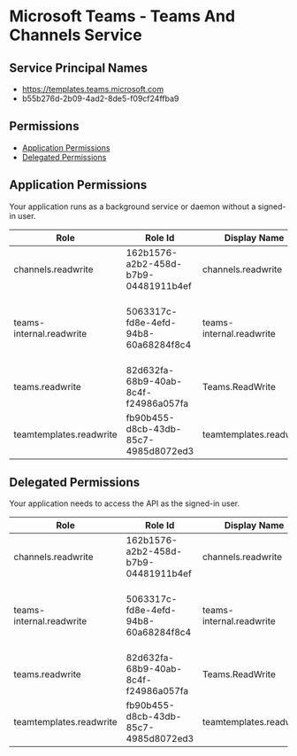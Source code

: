 # Microsoft Teams - Teams And Channels Service
## Service Principal Names
- https://templates.teams.microsoft.com
- b55b276d-2b09-4ad2-8de5-f09cf24ffba9

 ## Permissions
- [Application Permissions](#application-permissions)
- [Delegated Permissions](#delegated-permissions)

## Application Permissions
Your application runs as a background service or daemon without a signed-in user.

| Role | Role Id | Display Name | Description |
|---|---|---|---|
| channels.readwrite | 162b1576-a2b2-458d-b7b9-04481911b4ef | channels.readwrite | Allows the user to create channels |
| teams-internal.readwrite | 5063317c-fd8e-4efd-94b8-60a68284f8c4 | teams-internal.readwrite | Allows the user to create and manage Teams and Channels |
| teams.readwrite | 82d632fa-68b9-40ab-8c4f-f24986a057fa | Teams.ReadWrite | Allows the user to create Teams |
| teamtemplates.readwrite | fb90b455-d8cb-43db-85c7-4985d8072ed3 | teamtemplates.readwrite | Allows the user to create team templates |

## Delegated Permissions
Your application needs to access the API as the signed-in user. 

| Role | Role Id | Display Name | Description |
|---|---|---|---|
| channels.readwrite | 162b1576-a2b2-458d-b7b9-04481911b4ef | channels.readwrite | Allows the user to create channels |
| teams-internal.readwrite | 5063317c-fd8e-4efd-94b8-60a68284f8c4 | teams-internal.readwrite | Allows the user to create and manage Teams and Channels |
| teams.readwrite | 82d632fa-68b9-40ab-8c4f-f24986a057fa | Teams.ReadWrite | Allows the user to create Teams |
| teamtemplates.readwrite | fb90b455-d8cb-43db-85c7-4985d8072ed3 | teamtemplates.readwrite | Allows the user to create team templates |

